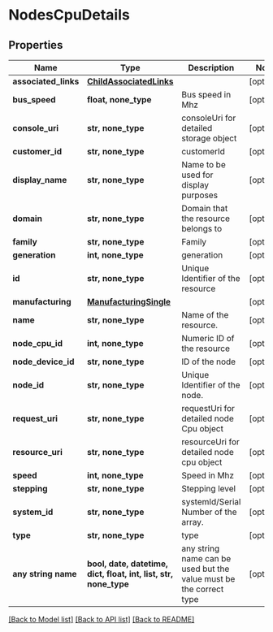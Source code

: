 # NodesCpuDetails


## Properties
Name | Type | Description | Notes
------------ | ------------- | ------------- | -------------
**associated_links** | [**ChildAssociatedLinks**](ChildAssociatedLinks.md) |  | [optional] 
**bus_speed** | **float, none_type** | Bus speed in Mhz | [optional] 
**console_uri** | **str, none_type** | consoleUri for detailed storage object | [optional] 
**customer_id** | **str, none_type** | customerId | [optional] 
**display_name** | **str, none_type** | Name to be used for display purposes | [optional] 
**domain** | **str, none_type** | Domain that the resource belongs to | [optional] 
**family** | **str, none_type** | Family | [optional] 
**generation** | **int, none_type** | generation | [optional] 
**id** | **str, none_type** | Unique Identifier of the resource | [optional] 
**manufacturing** | [**ManufacturingSingle**](ManufacturingSingle.md) |  | [optional] 
**name** | **str, none_type** | Name of the resource. | [optional] 
**node_cpu_id** | **int, none_type** | Numeric ID of the resource | [optional] 
**node_device_id** | **str, none_type** | ID of the node | [optional] 
**node_id** | **str, none_type** | Unique Identifier of the node. | [optional] 
**request_uri** | **str, none_type** | requestUri for detailed node Cpu object | [optional] 
**resource_uri** | **str, none_type** | resourceUri for detailed node cpu object | [optional] 
**speed** | **int, none_type** | Speed in Mhz | [optional] 
**stepping** | **str, none_type** | Stepping level | [optional] 
**system_id** | **str, none_type** | systemId/Serial Number  of the array. | [optional] 
**type** | **str, none_type** | type | [optional] 
**any string name** | **bool, date, datetime, dict, float, int, list, str, none_type** | any string name can be used but the value must be the correct type | [optional]

[[Back to Model list]](../README.md#documentation-for-models) [[Back to API list]](../README.md#documentation-for-api-endpoints) [[Back to README]](../README.md)


